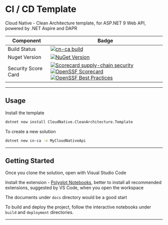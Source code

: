 # CI / CD Template

Cloud Native - Clean Architecture template, for ASP.NET 9 Web API, powered by .NET Aspire and DAPR

| Component | Badge |
| --- | --- |
| Build Status | [![cn-ca build](https://github.com/spicycoder/CICDTemplate/actions/workflows/build.yml/badge.svg)](https://github.com/spicycoder/CICDTemplate/actions/workflows/build.yml) |
| Nuget Version | [![NuGet Version](https://img.shields.io/nuget/v/CloudNative.CleanArchitecture.Template)](https://www.nuget.org/packages/CloudNative.CleanArchitecture.Template) |
| Security Score Card | [![Scorecard supply-chain security](https://github.com/spicycoder/CICDTemplate/actions/workflows/scorecard.yml/badge.svg)](https://github.com/spicycoder/CICDTemplate/actions/workflows/scorecard.yml) [![OpenSSF Scorecard](https://api.scorecard.dev/projects/github.com/spicycoder/CICDTemplate/badge)](https://scorecard.dev/viewer/?uri=github.com/spicycoder/CICDTemplate) [![OpenSSF Best Practices](https://www.bestpractices.dev/projects/9743/badge)](https://www.bestpractices.dev/projects/9743) |

---

## Usage

Install the template

```sh
dotnet new install CloudNative.CleanArchitecture.Template
```

To create a new solution

```sh
dotnet new cn-ca -n MyCloudNativeApi
```

---

## Getting Started

Once you clone the solution, open with Visual Studio Code

Install the extension - [Polyglot Notebooks](https://marketplace.visualstudio.com/items/?itemName=ms-dotnettools.dotnet-interactive-vscode), better to install all recommended extensions, suggested by VS Code, when you open the workspace

The documents under `docs` directory would be a good start

To build and deploy the project, follow the interactive notebooks under `build` and `deployment` directories.

---
